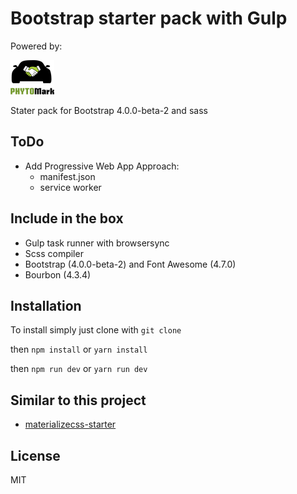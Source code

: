 # Bootstrap starter pack with Gulp
Powered by: 

[![phytomark](phytomark.png)](https://github.com/PhytoMark)

Stater pack for Bootstrap 4.0.0-beta-2 and sass

## ToDo
- Add Progressive Web App Approach: 
    - manifest.json
    - service worker

## Include in the box
- Gulp task runner with browsersync
- Scss compiler
- Bootstrap (4.0.0-beta-2) and Font Awesome (4.7.0)
- Bourbon (4.3.4)

## Installation
To install simply just clone with `git clone`

then `npm install` or `yarn install`

then `npm run dev` or `yarn run dev`


## Similar to this project
- [materializecss-starter](https://github.com/superoo7/materializecss-starter)

## License
MIT

